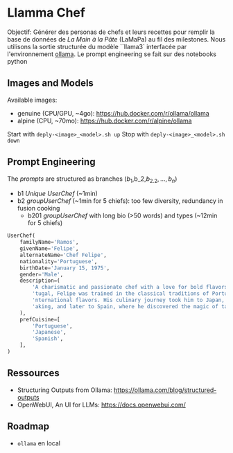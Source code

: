 # Llamma Chef

Objectif: Générer des personas de chefs et leurs recettes pour remplir la base de données de *La Main à la Pâte* (LaMaPa) au fil des milestones.
Nous utilisons la sortie structurée du modèle ``llama3` interfacée par l'environnement [ollama](https://github.com/ollama/ollama).
Le prompt engineering se fait sur des notebooks python


## Images and Models
Available images:
+ genuine (CPU/GPU, ~4go): https://hub.docker.com/r/ollama/ollama
+ alpine (CPU, ~70mo): https://hub.docker.com/r/alpine/ollama

Start with `deply-<image>_<model>.sh up`
Stop  with `deply-<image>_<model>.sh down`

## Prompt Engineering
The *prompts* are structured as branches ($b_1,$b_2,$b_{2.2},\ldots,b_n$)

+ b1 *Unique UserChef* (~1min)
+ b2 *groupUserChef* (~1min for 5 chiefs): too few diversity, redundancy in fusion cooking
    + b201 *groupUserChef* with long bio (>50 words) and types (~12min for 5 chiefs)


```py
UserChef(
    familyName='Ramos',
    givenName='Felipe',
    alternateName='Chef Felipe',
    nationality='Portuguese',
    birthDate='January 15, 1975',
    gender='Male',
    description=(
        'A charismatic and passionate chef with a love for bold flavors and vibrant presentations. Born in Lisbon, Por'
        'tugal, Felipe was trained in the classical traditions of Portuguese cuisine before venturing out to explore i'
        'nternational flavors. His culinary journey took him to Japan, where he immersed himself in the art of sushi-m'
        'aking, and later to Spain, where he discovered the magic of tapas culture.'
    ),
    prefCuisine=[
        'Portuguese',
        'Japanese',
        'Spanish',
    ],
)
```


## Ressources
+ Structuring Outputs from Ollama: https://ollama.com/blog/structured-outputs
+ OpenWebUI, An UI for LLMs: https://docs.openwebui.com/


## Roadmap
+ `ollama` en local